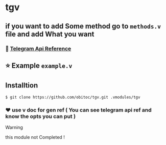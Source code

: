 # tgv
## if you want to add Some method go to `methods.v` file and add What you want
### :link: [Telegram Api Reference](https://core.telegram.org/bots/api)
## :star: Example `example.v`
## Installtion
```console
$ git clone https://github.com/obitoc/tgv.git .vmodules/tgv
```
### :heart: use v doc for gen ref ( You can see telegram api ref and know the opts you can put )

> [!WARNING]
> this module not Completed !
